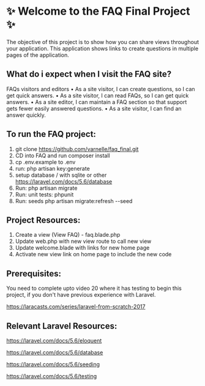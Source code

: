 # :sparkles: **Welcome to the FAQ Final Project** :sparkles:
 

The objective of this project is to show how you can share views throughout your application. 
This application shows links to create questions in multiple pages of the application. 
 
## What do i expect when I visit the FAQ site?

 FAQs visitors and editors
   • As a site visitor, I can create questions, so I can get quick answers.
   • As a site visitor, I can read FAQs, so I can get quick answers.
   • As a site editor, I can maintain a FAQ section so that support gets fewer easily answered questions.
   • As a site visitor, I can find an answer quickly. 


## To run the FAQ project:

1. git clone https://github.com/varnelle/faq_final.git
2. CD into FAQ and run composer install
3. cp .env.example to .env
4. run: php artisan key:generate
5. setup database / with sqlite or other https://laravel.com/docs/5.6/database
6. Run: php artisan migrate
7. Run: unit tests: phpunit
8. Run: seeds php artisan migrate:refresh --seed

## Project Resources:
1.  Create a view (View FAQ) - faq.blade.php
2.  Update web.php with new view route to call new view
3.  Update welcome.blade with links for new home page
4.  Activate new view link on home page to include the new code

## Prerequisites:
You need to complete upto video 20 where it has testing to begin this project, if you don't have previous experience with Laravel.

https://laracasts.com/series/laravel-from-scratch-2017

## Relevant Laravel Resources:

https://laravel.com/docs/5.6/eloquent

https://laravel.com/docs/5.6/database

https://laravel.com/docs/5.6/seeding

https://laravel.com/docs/5.6/testing



